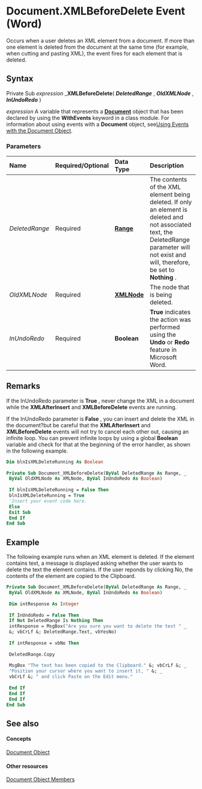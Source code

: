 
# Document.XMLBeforeDelete Event (Word)

Occurs when a user deletes an XML element from a document. If more than one element is deleted from the document at the same time (for example, when cutting and pasting XML), the event fires for each element that is deleted.


## Syntax

Private Sub  _expression_ _**XMLBeforeDelete**( **_DeletedRange_** , **_OldXMLNode_** , **_InUndoRedo_** )

 _expression_ A variable that represents a **[Document](8d83487a-2345-a036-a916-971c9db5b7fb.md)** object that has been declared by using the **WithEvents** keyword in a class module. For information about using events with a **Document** object, see[Using Events with the Document Object](http://msdn.microsoft.com/library/2b043342-436a-5421-e8af-3c2c49684960%28Office.15%29.aspx).


### Parameters



|**Name**|**Required/Optional**|**Data Type**|**Description**|
|:-----|:-----|:-----|:-----|
| _DeletedRange_|Required| **[Range](15a7a1c4-5f3f-5b6e-60e9-29688de3f274.md)**|The contents of the XML element being deleted. If only an element is deleted and not associated text, the DeletedRange parameter will not exist and will, therefore, be set to  **Nothing** .|
| _OldXMLNode_|Required| **[XMLNode](fe305ba9-7375-ad4f-6036-155add17a9d0.md)**|The node that is being deleted.|
| _InUndoRedo_|Required| **Boolean**| **True** indicates the action was performed using the **Undo** or **Redo** feature in Microsoft Word.|

## Remarks

If the InUndoRedo parameter is  **True** , never change the XML in a document while the **XMLAfterInsert** and **XMLBeforeDelete** events are running.

If the InUndoRedo parameter is  **False** , you can insert and delete the XML in the document?but be careful that the **XMLAfterInsert** and **XMLBeforeDelete** events will not try to cancel each other out, causing an infinite loop. You can prevent infinite loops by using a global **Boolean** variable and check for that at the beginning of the error handler, as shown in the following example.




```vb
Dim blnIsXMLDeleteRunning As Boolean 
 
Private Sub Document_XMLBeforeDelete(ByVal DeletedRange As Range, _ 
 ByVal OldXMLNode As XMLNode, ByVal InUndoRedo As Boolean) 
 
 If blnIsXMLDeleteRunning = False Then 
 blnIsXMLDeleteRunning = True 
 'Insert your event code here. 
 Else 
 Exit Sub 
 End If 
End Sub
```


## Example

The following example runs when an XML element is deleted. If the element contains text, a message is displayed asking whether the user wants to delete the text the element contains. If the user reponds by clicking No, the contents of the element are copied to the Clipboard.


```vb
Private Sub Document_XMLBeforeDelete(ByVal DeletedRange As Range, _ 
 ByVal OldXMLNode As XMLNode, ByVal InUndoRedo As Boolean) 
 
 Dim intResponse As Integer 
 
 If InUndoRedo = False Then 
 If Not DeletedRange Is Nothing Then 
 intResponse = MsgBox("Are you sure you want to delete the text " _ 
 &; vbCrLf &; DeletedRange.Text, vbYesNo) 
 
 If intResponse = vbNo Then 
 
 DeletedRange.Copy 
 
 MsgBox "The text has been copied to the Clipboard." &; vbCrLf &; _ 
 "Position your cursor where you want to insert it, " &; _ 
 vbCrLf &; " and click Paste on the Edit menu." 
 
 End If 
 End If 
 End If 
End Sub
```


## See also


#### Concepts


[Document Object](8d83487a-2345-a036-a916-971c9db5b7fb.md)
#### Other resources


[Document Object Members](fc9ab457-0888-f917-3d52-387168ac23b9.md)
